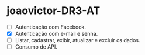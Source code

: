# joaovictor-DR3-AT

- [ ] Autenticação com Facebook.
- [x] Autenticação com e-mail e senha.
- [ ] Listar, cadastrar, exibir, atualizar e excluir os dados.
- [ ] Consumo de API.
